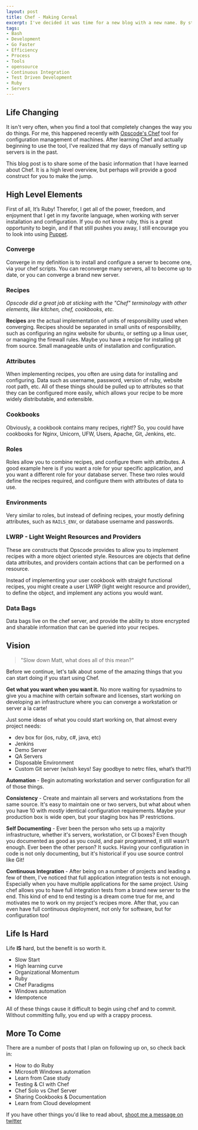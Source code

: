```yaml
---
layout: post
title: Chef - Making Cereal
excerpt: I've decided it was time for a new blog with a new name. By starting a new blog, I have some new tools that you should look in to. Reliable hosting for my blog for free, using Github! New direction for my blog, focusing on Computer Science, Other Languages, Community, and Business.
tags:
- Bash
- Development
- Go Faster
- Efficiency
- Process
- Tools
- opensource
- Continuous Integration
- Test Driven Development
- Ruby
- Servers
---
```


## Life Changing

It isn't very often, when you find a tool that completely changes the way you do things.  For me, this happened recently with [Opscode's Chef](http://www.opscode.com/chef/) tool for configuration management of machines. After learning Chef and actually beginning to use the tool, I've realized that my days of manually setting up servers is in the past.

This blog post is to share some of the basic information that I have learned about Chef.  It is a high level overview, but perhaps will provide a good construct for you to make the jump.

## High Level Elements

First of all, It’s Ruby! Therefor, I get all of the power, freedom, and enjoyment that I get in my favorite language, when working with server installation and configuration. If you do not know ruby, this is a great opportunity to begin, and if that still pushes you away, I still encourage you to look into using [Puppet](http://puppetlabs.com/).

### Converge

Converge in my definition is to install and configure a server to become one, via your chef scripts.  You can reconverge many servers, all to become up to date, or you can converge a brand new server.

### Recipes

*Opscode did a great job at sticking with the "Chef" terminology with other elements, like kitchen, chef, cookbooks, etc.*

**Recipes** are the actual implementation of units of responsibility used when converging.  Recipes should be separated in small units of responsibility, such as configuring an nginx website for ubuntu, or setting up a linux user, or managing the firewall rules.  Maybe you have a recipe for installing git from source.  Small manageable units of installation and configuration.

### Attributes

When implementing recipes, you often are using data for installing and configuring.  Data such as username, password, version of ruby, website root path, etc.  All of these things should be pulled up to attributes so that they can be configured more easily, which allows your recipe to be more widely distributable, and extensible.

### Cookbooks

Obviously, a cookbook contains many recipes, right!? So, you could have cookbooks for Nginx, Unicorn, UFW, Users, Apache, Git, Jenkins, etc.

### Roles

Roles allow you to combine recipes, and configure them with attributes.  A good example here is if you want a role for your specific application, and you want a different role for your database server.  These two roles would define the recipes required, and configure them with attributes of data to use.

### Environments

Very similar to roles, but instead of defining recipes, your mostly defining attributes, such as `RAILS_ENV`, or database username and passwords.

### LWRP - Light Weight Resources and Providers

These are constructs that Opscode provides to allow you to implement recipes with a more object oriented style.  Resources are objects that define data attributes, and providers contain actions that can be performed on a resource.

Instead of implementing your user cookbook with straight functional recipes, you might create a user LWRP (light weight resource and provider), to define the object, and implement any actions you would want.

### Data Bags

Data bags live on the chef server, and provide the ability to store encrypted and sharable information that can be queried into your recipes.

## Vision

> "Slow down Matt, what does all of this mean?"

Before we continue, let's talk about some of the amazing things that you can start doing if you start using Chef.

**Get what you want when you want it.** No more waiting for sysadmins to give you a machine with certain software and licenses, start working on developing an infrastructure where you can converge a workstation or server a la carte!

Just some ideas of what you could start working on, that almost every project needs:

* dev box for (ios, ruby, c#, java, etc)
* Jenkins
* Demo Server
* QA Servers
* Disposable Environment 
* Custom Git server (w/ssh keys! Say goodbye to netrc files, what’s that?!)

**Automation** - Begin automating workstation and server configuration for all of those things.

**Consistency** - Create and maintain all servers and workstations from the same source.  It's easy to maintain one or two servers, but what about when you have 10 with *mostly* identical configuration requirements.  Maybe your production box is wide open, but your staging box has IP restrictions.

**Self Documenting** - Ever been the person who sets up a majority infrastructure, whether it's servers, workstation, or CI boxes?  Even though you documented as good as you could, and pair programmed, it still wasn't enough.  Ever been the other person? It sucks.  Having your configuration in code is not only documenting, but it's historical if you use source control like Git!

**Continuous Integration** - After being on a number of projects and leading a few of them, I've noticed that full application integration tests is not enough.  Especially when you have multiple applications for the same project.  Using chef allows you to have full integration tests from a brand new server to the end.  This kind of end to end testing is a dream come true for me, and motivates me to work on my project's recipes more.  After that, you can even have full continuous deployment, not only for software, but for configuration too!

## Life Is Hard

Life **IS** hard, but the benefit is so worth it.

* Slow Start
* High learning curve 
* Organizational Momentum 
* Ruby
* Chef Paradigms
* Windows automation 
* Idempotence

All of these things cause it difficult to begin using chef and to commit.  Without committing fully, you end up with a crappy process. 

## More To Come

There are a number of posts that I plan on following up on, so check back in:

* How to do Ruby
* Microsoft Windows automation
* Learn from Case study
* Testing & CI with Chef
* Chef Solo vs Chef Server
* Sharing Cookbooks & Documentation
* Learn from Cloud development

If you have other things you'd like to read about, [shoot me a message on twitter](https://twitter.com/coffeencoke)